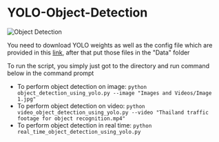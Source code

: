 # YOLO-Object-Detection

![Object Detection](https://drive.google.com/uc?export=view&id=1HJNFN2Z_g_Wcv4nGerVkOaDZg2Nec-JD)

You need to download YOLO weights as well as the config file which are provided in this [link](https://pjreddie.com/darknet/yolo/), after that put those files in the "Data" folder

To run the script, you simply just got to the directory and run command below in the command prompt
- To perform object detection on image:
`python object_detection_using_yolo.py --image "Images and Videos/Image 1.jpg"`
- To perform object detection on video:
`python video_object_detection_using_yolo.py --video "Thailand traffic footage for object recognition.mp4"`
- To perform object detection in real time:
`python real_time_object_detection_using_yolo.py `
